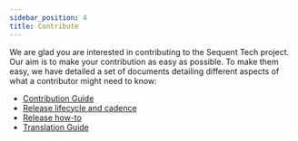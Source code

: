 ```yaml
---
sidebar_position: 4
title: Contribute
---
```


We are glad you are interested in contributing to the Sequent Tech project. Our
aim is to make your contribution as easy as possible. To make them easy, we have
detailed a set of documents detailing different aspects of what a contributor
might need to know:

- [Contribution Guide](contribute-guide.md)
- [Release lifecycle and cadence](release-lifecycle.md)
- [Release how-to](release-howto.md)
- [Translation Guide](./translation/)